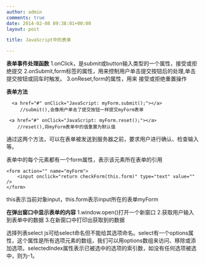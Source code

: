 ```yaml
---
author: admin
comments: true
date: 2014-02-08 09:38:01+00:00
layout: post

title: JavaScript中的表单

---
```


**表单事件处理函数**
1.onClick，是submit或button输入类型的一个属性，接受或拒绝提交
2.onSubmit,form标签的属性，用来控制用户单击提交按钮后的处理,单击提交按钮或回车时触发。
3.onReset,form的属性，用来 接受或拒绝重置操作



**表单方法**



      <a href="#" onClick="JavaScript: myForm.submit();"></a>
         //submit(),会像用户单击了提交按钮一样提交myForm表单
         
     <a href="#" onClick="JavaScript: myForm.reset();"></a>
        //reset(),将myForm表单中的值重置为默认值


通过这两个方法，可以在表单被发送到服务器之前，要求用户进行确认、检查输入等。

表单中的每个元素都有一个form属性，表示该元素所在表单的引用


    <form action="" name="myForm">
        <input onclick="return checkForm(this.form)" type="text" value="" />
    </form>


this表示当前对象input，this.form表示input所在的表单myForm


**在弹出窗口中显示表单的内容**
1.window.open()打开一个新窗口
2.获取用户输入到表单中的数据
3.在新窗口中打印出获取到的数据

选择列表select js可给select命名但不能给其选项命名。select有一个options属性，这个属性是所有选项元素的数组，我们可以用options数组来访问、移除或添加选项。selectedIndex属性表示已被选中的选项的索引数，如没有任何选项被选中，则为-1。
